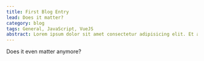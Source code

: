 ```yaml
---
title: First Blog Entry
lead: Does it matter?
category: blog
tags: General, JavaScript, VueJS
abstract: Lorem ipsum dolor sit amet consectetur adipisicing elit. Et adipisci perferendis inventore aspernatur architecto quibusdam! Suscipit repudiandae ducimus non architecto, incidunt modi voluptates, doloremque, provident aut similique reprehenderit odio totam!
---
```


Does it even matter anymore?
